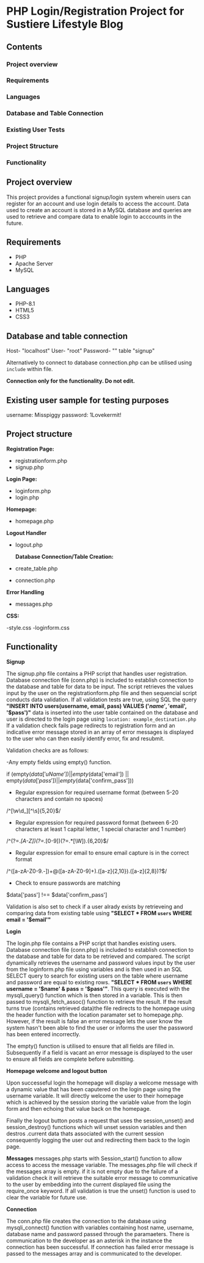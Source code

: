 # PHP Login/Registration Project for Sustiere Lifestyle Blog

## Contents

### Project overview

### Requirements

### Languages

### Database and Table Connection

### Existing User Tests

### Project Structure

### Functionality

## Project overview

This project provides a functional signup/login system wherein users can register for an account and use login details to access the account. Data used to create an account is stored in a MySQL database and queries are used to retrieve and compare data to enable login to acccounts in the future.

## Requirements

- PHP
- Apache Server
- MySQL

## Languages

- PHP-8.1
- HTML5
- CSS3

## Database and table connection

Host- "localhost"
User- "root"
Password- ""
table "signup"

Alternatively to connect to database connection.php can be utilised using `include` within file.

**Connection only for the functionality. Do not edit.**

## Existing user sample for testing purposes

username: Misspiggy
password: 1Lovekermit!

## Project structure

**Registration Page:**

- registrationform.php
- signup.php

**Login Page:**

- loginform.php
- login.php

**Homepage:**

- homepage.php

**Logout Handler**

- logout.php

  **Database Connection/Table Creation:**

- create_table.php
- connection.php

**Error Handling**

- messages.php

**CSS:**

-style.css
-loginform.css

## Functionality

**Signup**

The signup.php file contains a PHP script that handles user registration. Database connection file (conn.php) is included to establish connection to the database and table for data to be input. The script retrieves the values input by the user on the registrationform.php file and then sequencial script conducts data validation. If all validation tests are true, using SQL the query **"INSERT INTO users(username, email, pass) VALUES ('$name', '$email', '$pass')"** data is inserted into the user table contained on the database and user is directed to the login page using `location: example_destination.php` If a validation check fails page redirects to registration form and an indicative error message stored in an array of error messages is displayed to the user who can then easily identify error, fix and resubmit.

Validation checks are as follows:

-Any empty fields using empty() function.

if (empty($data['uName']) || 
empty($data['email']) ||
empty($data['pass']) ||
empty($data['confirm_pass']))

- Regular expression for required username format (between 5-20 characters and contain no spaces)

/^[\w\d\_][^\s]{5,20}$/

- Regular expression for required password format (between 6-20 characters at least 1 capital letter, 1 special character and 1 number)

/^(?=._[A-Z])(?=._[0-9])(?=.\*[\W]).{6,20}$/

- Regular expression for email to ensure email capture is in the correct format

/^([a-zA-Z0-9\.-])+@([a-zA-Z0-9]+).([a-z]{2,10}).([a-z]{2,8})?$/

- Check to ensure passwords are matching

$data['pass'] !== $data['confirm_pass']

Validation is also set to check if a user alrady exists by retrieveing and comparing data from existing table using **"SELECT \* FROM `users` WHERE email = '$email'"**

**Login**

The login.php file contains a PHP script that handles existing users. Database connection file (conn.php) is included to establish connection to the database and table for data to be retrieved and compared. The script dynamically retrieves the username and password values input by the user from the loginform.php file using variables and is then used in an SQL SELECT query to search for existing users on the table where username and password are equal to existing rows. **"SELECT \* FROM `users` WHERE username = '$name' & pass = '$pass'"**. This query is executed with the mysqli_query() function which is then stored in a variable. This is then passed to mysqli_fetch_assoc() function to retrieve the result. If the result turns true (contains retrieved data)the file redirects to the homepage using the header function with the location paramater set to homepage.php. However, if the result is false an error message lets the user know the system hasn't been able to find the user or informs the user the password has been entered incorrectly.

The empty() function is utilised to ensure that all fields are filled in. Subsequently if a field is vacant an error message is displayed to the user to ensure all fields are complete before submitting.

**Homepage welcome and logout button**

Upon successeful login the homepage will display a welcome message with a dynamic value that has been caputered on the login page using the username variable. It will directly welcome the user to their homepage which is achieved by the session storing the variable value from the login form and then echoing that value back on the homepage.

Finally the logout button posts a request that uses the session_unset() and session_destroy() functions which will unset session variables and then destros .current data thats associated with the current session consequently logging the user out and redirecting them back to the login page.

**Messages**
messages.php starts with Session_start() function to allow access to access the message variable.
The messages.php file will check if the messages array is empty. if it is not empty due to the failure of a validation check it will retrieve the suitable error message to communicative to the user by embedding into the current displayed file using the require_once keyword. If all validation is true the unset() function is used to clear the variable for future use.

**Connection**

The conn.php file creates the connection to the database using mysqli_connect() function with variables containing host name, username, database name and password passed through the paramaeters. There is communication to the developer as an asterisk in the instance the connection has been successful. If connection has failed error message is passed to the messages array and is communicated to the developer.
